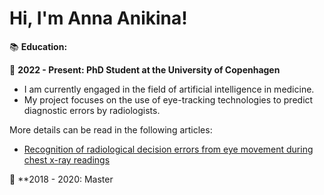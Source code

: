 # Hi, I'm Anna Anikina!

📚 **Education:**

:white_square_button: **2022 - Present: PhD Student at the University of Copenhagen**
- I am currently engaged in the field of artificial intelligence in medicine.
- My project focuses on the use of eye-tracking technologies to predict diagnostic errors by radiologists.

More details can be read in the following articles:
- [Recognition of radiological decision errors from eye movement during chest x-ray readings](https://www.spiedigitallibrary.org/conference-proceedings-of-spie/12929/3006781/Recognition-of-radiological-decision-errors-from-eye-movement-during-chest/10.1117/12.3006781.full#_=_)

:white_square_button: **2018 - 2020: Master
